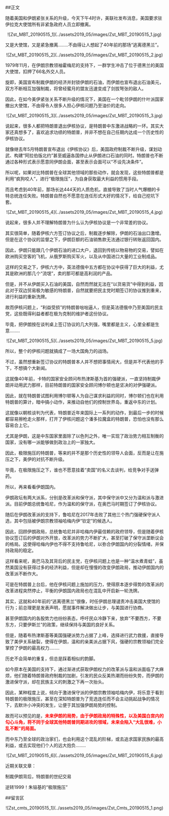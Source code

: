 ##正文

随着美国和伊朗紧张关系的升级，今天下午4时许，美联社发布消息，美国要求驻伊拉克大使馆所有非紧急政府人员立即撤离。

 <div align="center">![Zst_MBT_20190515_1](../assets2019_05/images/Zst_MBT_20190515_1.jpg)</div>

又是大使馆，又是紧急撤离........不由得让人想起了40年前的那场“逃离德黑兰”。

 <div align="center">![Zst_MBT_20190515_2](../assets2019_05/images/Zst_MBT_20190515_2.jpg)</div>

1979年11月，在伊朗宗教领袖霍梅尼的支持下，一群学生冲击了位于德黑兰的美国大使馆，扣押了66名外交人员。

旋即，美国宣布制裁伊朗的经济并封锁伊朗的石油，而伊朗也宣布退出石油美元，双方不断相互加强制裁，将曾经蜜月的盟友迅速变成了剑拔弩张的敌人。

因此，在如今美伊紧张关系不断升级的情况下，美国在一个毗邻伊朗的什叶派国家撤出大使馆，不由得令人很多人担心伊核问题乃至油价的走向。

 <div align="center">![Zst_MBT_20190515_3](../assets2019_05/images/Zst_MBT_20190515_3.jpg)</div>

说起来，很多人都把特朗普退出伊核协议，是特朗普中东激进战略的一环。其实大家还真想多了，喜欢追求功绩的特朗普，并非不想在自己任期内达成一个历史性的伊核协议。

就像继去年5月特朗普宣布退出《伊核协议》后，美国政府制裁不断升级，谋划动武、构建“阿拉伯版北约”甚至威逼各国停止从伊朗进口石油的同时。特朗普也不断通过各种形式表示愿意同伊朗会面，甚至表示会面可以“不设先决条件”。

所以呢，如果对比特朗普在全球其他领域的那些动作，就会发现，这些特朗普都是利用“疯狗咬人”，进行“极限施压”，为自身获取最大利益的惯用手段。

而且考虑到40年前，那场长达444天的人质危机，直接导致了当时人气爆棚的卡特总统连任失败。特朗普自然也不愿意在连任形式大好的情况下，给自己挖坑下套。

 <div align="center">![Zst_MBT_20190515_4](../assets2019_05/images/Zst_MBT_20190515_4.jpg)</div>

说起来，很多人并不理解特朗普为什么认为伊核协议是一个非常差的协议。

其实很简单，随着伊核六方签订协议之后，制裁逐步解除，伊朗的石油出口激增。但是在这个协议的监督之下，伊朗巨额的石油销售款无法通过银行转账返回国内。

因此，伊朗只能跟几个伊朗石油的进口大户，退回到传统以物易物的交易，譬如在欧洲购买空客的飞机，从俄罗斯购买军火，以及从中国进口大量的工业制成品。

这样的交易之下，伊核六方中，英法德俄中五方都在协议中获得了巨大的利益，尤其是欧洲的那几个“流氓”，卖的那可都是高利润的产品。

但是，并不从伊朗买入石油的美国，自然而然就无法在“以货易货”中得到利益，因此对于双边贸易极为敏感的特朗普，自然就要把民主党时期签订的协议推到重来，进行利益的重新洗牌。

故而伊核问题上，“利益受损”的特朗普咄咄逼人，但是英法德俄中乃至美国的民主党，这些既得利益者都在极为克制的维护者这份协议。

毕竟，把伊朗按在谈判桌上签订协议的几大列强，嘴里都是主义，心里全都是生意........

 <div align="center">![Zst_MBT_20190515_5](../assets2019_05/images/Zst_MBT_20190515_5.jpg)</div>

所以，整个的伊核问题就搞成了一场大国角力的战场。

不过，虽然想重新签订协议的特朗普本人并不想把事情闹大，但是并不代表他的手下，不想搞个大新闻。

这就像40年前，卡特的国家安全顾问布热津斯基为首的强硬派，一直坚持制裁伊朗并动用武力那样，目前特朗普的国家安全顾问博尔顿也是坚决的对伊强硬派。

因此，就在特朗普试图利用博尔顿等人为自己谋求利益的同时，博尔顿们也在利用特朗普的算计，暗中搞小动作，来推动自他们的控制世界岛，重返中东的计划。

这就像以朝核谈判为代表，特朗普近年来国际上一系列的动作，到最后一步的时候都容易擦枪走火那样，打开了伊核问题这个潘多拉魔盒的特朗普，恐怕也没有那么容易合上它。

尤其是伊朗，这是中东国家里面除了以色列之外，唯一实现了政治势力相互制衡的国家，没有哪一派能够做到政治上的一家独大。

因此，极限施压的特朗普，等来的并不是那个历史性的领导人会面，反而是让在施压之下，美伊的对抗不断升级。

毕竟，在极限施压之下，谁也不愿意挂着“卖国”的名义去谈判，给竞争对手送弹药。

所以，再来看看伊朗国内。

伊朗政坛有两大派系，分别是改革派和保守派，其中保守派中又分为温和派与激进派。目前伊朗总统鲁哈尼，作为温和的保守派，在奥巴马时期签订了伊核协议。

随后在伊朗改革派的支持下，鲁哈尼在2017年击败了其他三个热门强硬保守派人选，其中包括被伊朗宗教领袖哈梅内伊“钦定”的候选人。

因此，回顾伊朗政局，总统鲁哈尼并非哈梅内伊最信赖的政府领导，但是随着伊核协议签订后的伊朗对外开放，改革派的势力不断扩大，甚至打破了保守派垄断议会的格局。这使得哈梅内伊也不得不支持鲁哈尼，以弥合伊朗国内的分裂情绪，并保持政局的稳定。

这样看来呢，奥巴马及其背后的民主党，在伊核问题上也是一种“温水煮青蛙”，虽然美国没有获得过多的经济利益，但是却在慢慢的改变伊朗政局，推动伊朗国内的改革派不断作大。

可是在特朗普上台后，他在伊核问题上施加的压力，使得原本逐步得势的改革派的改革进程突然停止，平衡的伊朗国内政局也在混乱中开启新一轮洗牌。

其实，这就和40年前的“逃离德黑兰”很像，时任伊朗总理谴责冲击美国大使馆的行为；前总理更是发表声明，愿就事件解决做出让步，与美国进行协商。

甚至伊朗国内的各股势力也纷纷表态，呼吁民众冷静下来，放弃“不要西方，不要东方，只要伊斯兰”的政策，继续保持与美国的良好关系。

但是，随着布热津斯基等美国强硬派势力占据了上峰，选择进行武力救援，直接导致了美伊关系破裂，使得在伊朗，温和的亲美派占据下风，强硬的宗教领袖们完全掌控了伊朗的最高权力........

历史不会简单的重复，但总是踩着相似的韵脚。

如今原本在美国的支持下，通过渐进式获取伊朗权力的改革派与温和派面临了大麻烦，他们随着特朗普政府制裁的加剧，引发的民众反美热潮而纷纷失势，而伊朗的激进保守派，却在民族主义的刺激之下再一次抬头。

因此，某种程度上说，倾向于激进保守派的伊朗宗教领袖哈梅内伊，将乐意于看到特朗普的极限施压，甚至在深知特朗普为了竞选连任而不会主动挑起战争的情况下，去默许小冲突的发生，让便于其加强伊朗局势的控制。

故而可以预见的是，<font color="red">**未来伊朗的局势，由于伊朗政局的特殊性，以及美国白宫内的勾心斗角，将不同于全球其他特朗普同期进攻的领域，未来会陷入“大乱很难，小乱不断”的局面。**</font>

而中东乃至全球的政治家们，也会利用这个混乱的阶梯，或去追求国家民族的最高利益，或去实现他们个人的远大抱负........

 <div align="center">![Zst_MBT_20190515_6](../assets2019_05/images/Zst_MBT_20190515_6.jpg)</div>

近期关联文章：

制裁伊朗背后，特朗普的世纪交易

逆转1999！朱镕基的“极限施压”

##留言区
 <div align="center">![Zst_cmts_20190515_1](../assets2019_05/images/Zst_Cmts_20190515_1.png)</div>